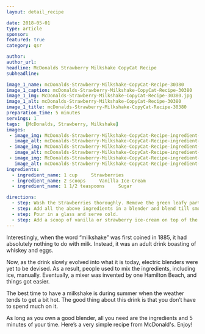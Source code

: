 ```yaml
---
layout: detail_recipe

date: 2018-05-01
type: article
sponsor: 
featured: true
category: qsr

author:  
author_url: 
headline: McDonalds Strawberry Milkshake CopyCat Recipe 
subheadline: 

image_1_name: mcDonalds-Strawberry-Milkshake-CopyCat-Recipe-30380
image_1_caption: mcDonalds-Strawberry-Milkshake-CopyCat-Recipe-30380
image_1_img: McDonalds-Strawberry-Milkshake-CopyCat-Recipe-30380.jpg
image_1_alt: mcDonalds-Strawberry-Milkshake-CopyCat-Recipe-30380
image_1_title: mcDonalds-Strawberry-Milkshake-CopyCat-Recipe-30380
preparation_time: 5 minutes
servings: 1
tags:  [McDonalds, Strawberry, Milkshake]
images: 
 - image_img: McDonalds-Strawberry-Milkshake-CopyCat-Recipe-ingredient-strawberries-23516.jpg
   image_alt: mcDonalds-Strawberry-Milkshake-CopyCat-Recipe-ingredient-strawberries-23516
 - image_img: McDonalds-Strawberry-Milkshake-CopyCat-Recipe-ingredient-vanilla-ice-cream-48491.jpg
   image_alt: mcDonalds-Strawberry-Milkshake-CopyCat-Recipe-ingredient-vanilla-ice-cream-48491
 - image_img: McDonalds-Strawberry-Milkshake-CopyCat-Recipe-ingredient-full-fat-milk-42389.jpg
   image_alt: mcDonalds-Strawberry-Milkshake-CopyCat-Recipe-ingredient-full-fat-milk-42389
ingredients:
  - ingredient_name: 1 cup     Strawberries
  - ingredient_name: 2 scoops     Vanilla Ice-Cream
  - ingredient_name: 1 1/2 teaspoons     Sugar

directions:
  - step: Wash the Strawberries thoroughly. Remove the green leafy parts.
  - step: Add all the above ingredients in a blender and blend till smooth. If the strawberries are very sweet then you don’t need to add sugar.
  - step: Pour in a glass and serve cold.
  - step: Add a scoop of vanilla or strawberry ice-cream on top of the milkshake if you like.
---
```

	
Interestingly, when the word &ldquo;milkshake&rdquo; was first coined in 1885, it had absolutely nothing to do with milk. Instead, it was an adult drink boasting of whiskey and eggs.

<!--more-->Now, as the drink slowly evolved into what it is today, electric blenders were yet to be devised. As a result, people used to mix the ingredients, including ice, manually. Eventually, a mixer was invented by one Hamilton Beach, and things got easier. 

The best time to have a milkshake is during summer when the weather tends to get a bit hot. The good thing about this drink is that you don&rsquo;t have to spend much on it.

As long as you own a good blender, all you need are the ingredients and 5 minutes of your time. Here&rsquo;s a very simple recipe from McDonald's. Enjoy!
